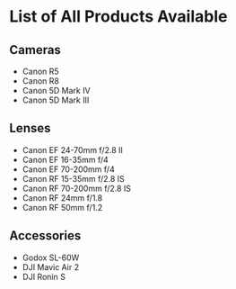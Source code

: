 # List of All Products Available

## Cameras
- Canon R5
- Canon R8
- Canon 5D Mark IV
- Canon 5D Mark III

## Lenses
- Canon EF 24-70mm f/2.8 II
- Canon EF 16-35mm f/4
- Canon EF 70-200mm f/4
- Canon RF 15-35mm f/2.8 IS
- Canon RF 70-200mm f/2.8 IS
- Canon RF 24mm f/1.8
- Canon RF 50mm f/1.2

## Accessories
- Godox SL-60W
- DJI Mavic Air 2
- DJI Ronin S
